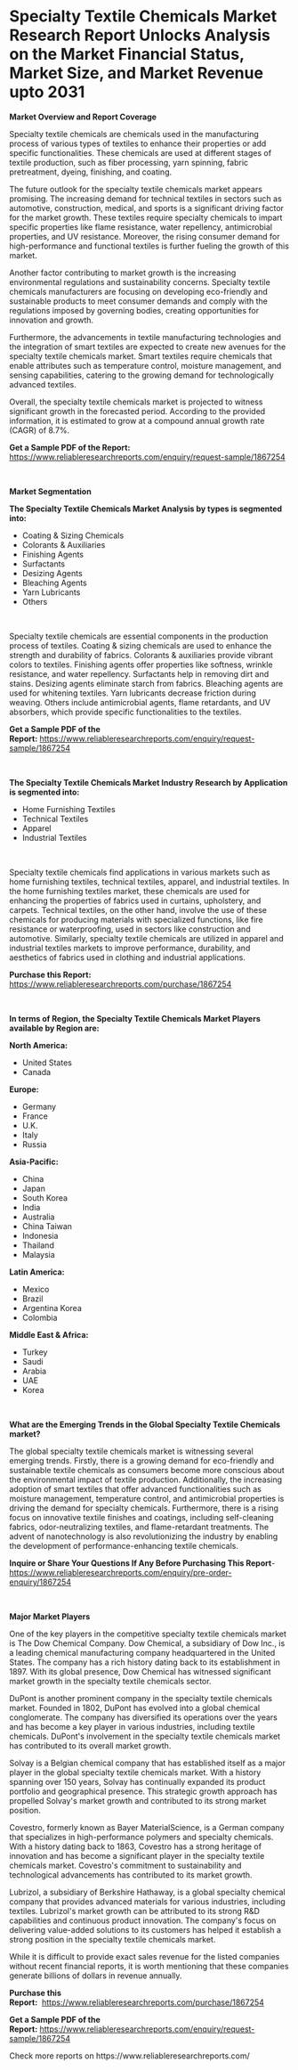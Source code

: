 <p><h1>Specialty Textile Chemicals Market Research Report Unlocks Analysis on the Market Financial Status, Market Size, and Market Revenue upto 2031</h1></p><p><strong>Market Overview and Report Coverage</strong></p>
<p><p>Specialty textile chemicals are chemicals used in the manufacturing process of various types of textiles to enhance their properties or add specific functionalities. These chemicals are used at different stages of textile production, such as fiber processing, yarn spinning, fabric pretreatment, dyeing, finishing, and coating.</p><p>The future outlook for the specialty textile chemicals market appears promising. The increasing demand for technical textiles in sectors such as automotive, construction, medical, and sports is a significant driving factor for the market growth. These textiles require specialty chemicals to impart specific properties like flame resistance, water repellency, antimicrobial properties, and UV resistance. Moreover, the rising consumer demand for high-performance and functional textiles is further fueling the growth of this market.</p><p>Another factor contributing to market growth is the increasing environmental regulations and sustainability concerns. Specialty textile chemicals manufacturers are focusing on developing eco-friendly and sustainable products to meet consumer demands and comply with the regulations imposed by governing bodies, creating opportunities for innovation and growth.</p><p>Furthermore, the advancements in textile manufacturing technologies and the integration of smart textiles are expected to create new avenues for the specialty textile chemicals market. Smart textiles require chemicals that enable attributes such as temperature control, moisture management, and sensing capabilities, catering to the growing demand for technologically advanced textiles.</p><p>Overall, the specialty textile chemicals market is projected to witness significant growth in the forecasted period. According to the provided information, it is estimated to grow at a compound annual growth rate (CAGR) of 8.7%.</p></p>
<p><strong>Get a Sample PDF of the Report:</strong> <a href="https://www.reliableresearchreports.com/enquiry/request-sample/1867254">https://www.reliableresearchreports.com/enquiry/request-sample/1867254</a></p>
<p>&nbsp;</p>
<p><strong>Market Segmentation</strong></p>
<p><strong>The Specialty Textile Chemicals Market Analysis by types is segmented into:</strong></p>
<p><ul><li>Coating & Sizing Chemicals</li><li>Colorants & Auxiliaries</li><li>Finishing Agents</li><li>Surfactants</li><li>Desizing Agents</li><li>Bleaching Agents</li><li>Yarn Lubricants</li><li>Others</li></ul></p>
<p>&nbsp;</p>
<p><p>Specialty textile chemicals are essential components in the production process of textiles. Coating & sizing chemicals are used to enhance the strength and durability of fabrics. Colorants & auxiliaries provide vibrant colors to textiles. Finishing agents offer properties like softness, wrinkle resistance, and water repellency. Surfactants help in removing dirt and stains. Desizing agents eliminate starch from fabrics. Bleaching agents are used for whitening textiles. Yarn lubricants decrease friction during weaving. Others include antimicrobial agents, flame retardants, and UV absorbers, which provide specific functionalities to the textiles.</p></p>
<p><strong>Get a Sample PDF of the Report:</strong>&nbsp;<a href="https://www.reliableresearchreports.com/enquiry/request-sample/1867254">https://www.reliableresearchreports.com/enquiry/request-sample/1867254</a></p>
<p>&nbsp;</p>
<p><strong>The Specialty Textile Chemicals Market Industry Research by Application is segmented into:</strong></p>
<p><ul><li>Home Furnishing Textiles</li><li>Technical Textiles</li><li>Apparel</li><li>Industrial Textiles</li></ul></p>
<p>&nbsp;</p>
<p><p>Specialty textile chemicals find applications in various markets such as home furnishing textiles, technical textiles, apparel, and industrial textiles. In the home furnishing textiles market, these chemicals are used for enhancing the properties of fabrics used in curtains, upholstery, and carpets. Technical textiles, on the other hand, involve the use of these chemicals for producing materials with specialized functions, like fire resistance or waterproofing, used in sectors like construction and automotive. Similarly, specialty textile chemicals are utilized in apparel and industrial textiles markets to improve performance, durability, and aesthetics of fabrics used in clothing and industrial applications.</p></p>
<p><strong>Purchase this Report:</strong>&nbsp; <a href="https://www.reliableresearchreports.com/purchase/1867254">https://www.reliableresearchreports.com/purchase/1867254</a></p>
<p>&nbsp;</p>
<p><strong>In terms of Region, the Specialty Textile Chemicals Market Players available by Region are:</strong></p>
<p>
    <p> <strong> North America: </strong>
        <ul>
            <li>United States</li>
            <li>Canada</li>
        </ul>
        </p> 
    <p> <strong> Europe: </strong>
        <ul>
            <li>Germany</li>
            <li>France</li>
            <li>U.K.</li>
            <li>Italy</li>
            <li>Russia</li>
        </ul>
        </p> 
    <p> <strong> Asia-Pacific: </strong>
        <ul>
            <li>China</li>
            <li>Japan</li>
            <li>South Korea</li>
            <li>India</li>
            <li>Australia</li>
            <li>China Taiwan</li>
            <li>Indonesia</li>
            <li>Thailand</li>
            <li>Malaysia</li>
        </ul>
        </p> 
    <p> <strong> Latin America: </strong>
        <ul>
            <li>Mexico</li>
            <li>Brazil</li>
            <li>Argentina Korea</li>
            <li>Colombia</li>
        </ul>
        </p> 
    <p> <strong> Middle East & Africa: </strong>
        <ul>
            <li>Turkey</li>
            <li>Saudi</li>
            <li>Arabia</li>
            <li>UAE</li>
            <li>Korea</li>
        </ul>
    </p>
    </p>
<p>&nbsp;</p>
<p><strong>What are the Emerging Trends in the Global Specialty Textile Chemicals market?</strong></p>
<p><p>The global specialty textile chemicals market is witnessing several emerging trends. Firstly, there is a growing demand for eco-friendly and sustainable textile chemicals as consumers become more conscious about the environmental impact of textile production. Additionally, the increasing adoption of smart textiles that offer advanced functionalities such as moisture management, temperature control, and antimicrobial properties is driving the demand for specialty chemicals. Furthermore, there is a rising focus on innovative textile finishes and coatings, including self-cleaning fabrics, odor-neutralizing textiles, and flame-retardant treatments. The advent of nanotechnology is also revolutionizing the industry by enabling the development of performance-enhancing textile chemicals.</p></p>
<p><strong>Inquire or Share Your Questions If Any Before Purchasing This Report</strong>- <a href="https://www.reliableresearchreports.com/enquiry/pre-order-enquiry/1867254">https://www.reliableresearchreports.com/enquiry/pre-order-enquiry/1867254</a></p>
<p>&nbsp;</p>
<p><strong>Major Market Players</strong></p>
<p><p>One of the key players in the competitive specialty textile chemicals market is The Dow Chemical Company. Dow Chemical, a subsidiary of Dow Inc., is a leading chemical manufacturing company headquartered in the United States. The company has a rich history dating back to its establishment in 1897. With its global presence, Dow Chemical has witnessed significant market growth in the specialty textile chemicals sector.</p><p>DuPont is another prominent company in the specialty textile chemicals market. Founded in 1802, DuPont has evolved into a global chemical conglomerate. The company has diversified its operations over the years and has become a key player in various industries, including textile chemicals. DuPont's involvement in the specialty textile chemicals market has contributed to its overall market growth.</p><p>Solvay is a Belgian chemical company that has established itself as a major player in the global specialty textile chemicals market. With a history spanning over 150 years, Solvay has continually expanded its product portfolio and geographical presence. This strategic growth approach has propelled Solvay's market growth and contributed to its strong market position.</p><p>Covestro, formerly known as Bayer MaterialScience, is a German company that specializes in high-performance polymers and specialty chemicals. With a history dating back to 1863, Covestro has a strong heritage of innovation and has become a significant player in the specialty textile chemicals market. Covestro's commitment to sustainability and technological advancements has contributed to its market growth.</p><p>Lubrizol, a subsidiary of Berkshire Hathaway, is a global specialty chemical company that provides advanced materials for various industries, including textiles. Lubrizol's market growth can be attributed to its strong R&D capabilities and continuous product innovation. The company's focus on delivering value-added solutions to its customers has helped it establish a strong position in the specialty textile chemicals market.</p><p>While it is difficult to provide exact sales revenue for the listed companies without recent financial reports, it is worth mentioning that these companies generate billions of dollars in revenue annually.</p></p>
<p><strong>Purchase this Report:</strong>&nbsp;&nbsp;<a href="https://www.reliableresearchreports.com/purchase/1867254">https://www.reliableresearchreports.com/purchase/1867254</a></p>
<p></p>
<p><strong>Get a Sample PDF of the Report:</strong>&nbsp;<a href="https://www.reliableresearchreports.com/enquiry/request-sample/1867254">https://www.reliableresearchreports.com/enquiry/request-sample/1867254</a></p>
<p>Check more reports on https://www.reliableresearchreports.com/</p>
